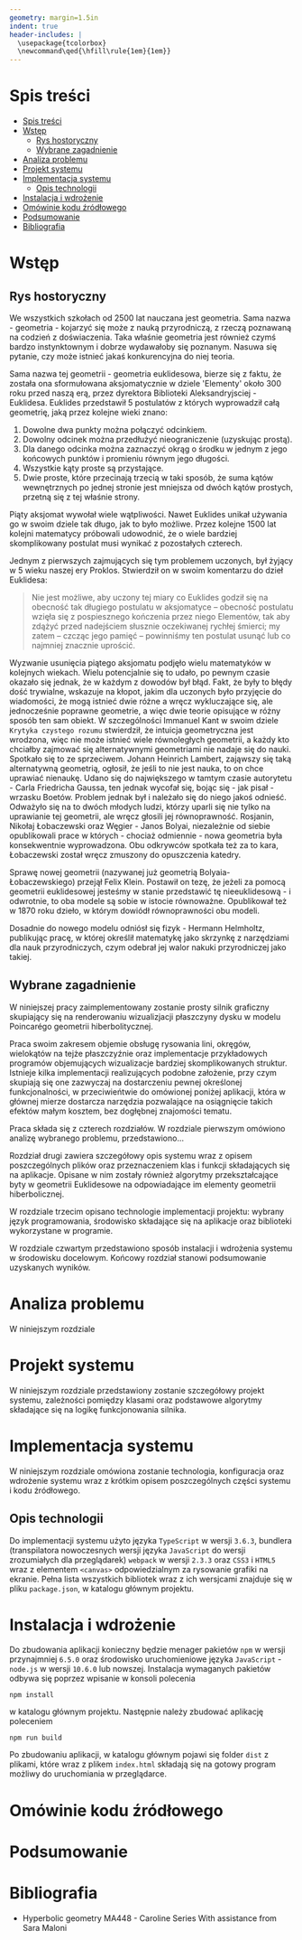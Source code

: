 ```yaml
---
geometry: margin=1.5in
indent: true
header-includes: |
  \usepackage{tcolorbox}
  \newcommand\qed{\hfill\rule{1em}{1em}}
---
```


# Spis treści

- [Spis treści](#spis-tre%c5%9bci)
- [Wstęp](#wst%c4%99p)
  - [Rys hostoryczny](#rys-hostoryczny)
  - [Wybrane zagadnienie](#wybrane-zagadnienie)
- [Analiza problemu](#analiza-problemu)
- [Projekt systemu](#projekt-systemu)
- [Implementacja systemu](#implementacja-systemu)
  - [Opis technologii](#opis-technologii)
- [Instalacja i wdrożenie](#instalacja-i-wdro%c5%bcenie)
- [Omówinie kodu źródłowego](#om%c3%b3winie-kodu-%c5%bar%c3%b3d%c5%82owego)
- [Podsumowanie](#podsumowanie)
- [Bibliografia](#bibliografia)


# Wstęp

## Rys hostoryczny

We wszystkich szkołach od 2500 lat nauczana jest geometria. Sama nazwa - geometria - kojarzyć się może z nauką przyrodniczą, z rzeczą poznawaną na codzień z doświaczenia. Taka właśnie geometria jest również czymś bardzo instynktownym i dobrze wydawałoby się poznanym. Nasuwa się pytanie, czy może istnieć jakaś konkurencyjna do niej teoria.

Sama nazwa tej geometrii - geometria euklidesowa, bierze się z faktu, że została ona sformułowana aksjomatycznie w dziele 'Elementy' około 300 roku przed naszą erą, przez dyrektora Biblioteki Aleksandryjsciej - Euklidesa. Euklides przedstawił 5 postulatów z których wyprowadził całą geometrię, jaką przez kolejne wieki znano:

1. Dowolne dwa punkty można połączyć odcinkiem.
2. Dowolny odcinek można przedłużyć nieograniczenie (uzyskując prostą).
3. Dla danego odcinka można zaznaczyć okrąg o środku w jednym z jego końcowych punktów i promieniu równym jego długości.
4. Wszystkie kąty proste są przystające.
5. Dwie proste, które przecinają trzecią w taki sposób, że suma kątów wewnętrznych po jednej stronie jest mniejsza od dwóch kątów prostych, przetną się z tej właśnie strony.

Piąty aksjomat wywołał wiele wątpliwości. Nawet Euklides unikał używania go w swoim dziele tak długo, jak to było możliwe. Przez kolejne 1500 lat kolejni matematycy próbowali udowodnić, że o wiele bardziej skomplikowany postulat musi wynikać z pozostałych czterech.

Jednym z pierwszych zajmujących się tym problemem uczonych, był żyjący w 5 wieku naszej ery Proklos. Stwierdził on w swoim komentarzu do dzieł Euklidesa:

> Nie jest możliwe, aby uczony tej miary co Euklides godził się na obecność tak długiego postulatu w aksjomatyce – obecność postulatu wzięła się z pospiesznego kończenia przez niego Elementów, tak aby zdążyć przed nadejściem słusznie oczekiwanej rychłej śmierci; my zatem – czcząc jego pamięć – powinniśmy ten postulat usunąć lub co najmniej znacznie uprościć.

Wyzwanie usunięcia piątego aksjomatu podjęło wielu matematyków w kolejnych wiekach. Wielu potencjalnie się to udało, po pewnym czasie okazało się jednak, że w każdym z dowodów był błąd. Fakt, że były to błędy dość trywialne, wskazuje na kłopot, jakim dla uczonych było przyjęcie do wiadomości, że mogą istnieć dwie różne a wręcz wykluczające się, ale jednocześnie poprawne geometrie, a więc dwie teorie opisujące w różny sposób ten sam obiekt. W szczególności Immanuel Kant w swoim dziele `Krytyka czystego rozumu` stwierdził, że intuicja geometryczna jest wrodzona, więc nie może istnieć wiele równoległych geometrii, a każdy kto chciałby zajmować się alternatywnymi geometriami nie nadaje się do nauki. Spotkało się to ze sprzeciwem. Johann Heinrich Lambert, zająwszy się taką alternatywną geometrią, ogłosił, że jeśli to nie jest nauka, to on chce uprawiać nienaukę. Udano się do największego w tamtym czasie autorytetu - Carla Friedricha Gaussa, ten jednak wycofał się, bojąc się - jak pisał - wrzasku Boetów. Problem jednak był i należało się do niego jakoś odnieść. Odważyło się na to dwóch młodych ludzi, którzy uparli się nie tylko na uprawianie tej geometrii, ale wręcz głosili jej równoprawność. Rosjanin,  Nikołaj Łobaczewski oraz Węgier - Janos Bolyai, niezależnie od siebie opublikowali prace w których - chociaż odmiennie - nowa geometria była konsekwentnie wyprowadzona. Obu odkrywców spotkała też za to kara, Łobaczewski został wręcz zmuszony do opuszczenia katedry.

Sprawę nowej geometrii (nazywanej już geometrią Bolyaia-Łobaczewskiego) przejął Felix Klein. Postawił on tezę, że jeżeli za pomocą geometrii euklidesowej jesteśmy w stanie przedstawić tę nieeuklidesową - i odwrotnie, to oba modele są sobie w istocie równoważne. Opublikował też w 1870 roku dzieło, w którym dowiódł równoprawności obu modeli.

Dosadnie do nowego modelu odniósł się fizyk - Hermann Helmholtz, publikując pracę, w której określił matematykę jako skrzynkę z narzędziami dla nauk przyrodniczych, czym odebrał jej walor nakuki przyrodniczej jako takiej.

## Wybrane zagadnienie

W niniejszej pracy zaimplementowany zostanie prosty silnik graficzny skupiający się na renderowaniu wizualizjacji płaszczyny dysku w modelu Poincarégo geometrii hiberbolitycznej.

Praca swoim zakresem objemie obsługę rysowania lini, okręgów, wielokątów na tejże płaszczyźnie oraz implementacje przykładowych programów objemujących wizualizacje bardziej skomplikowanych struktur. Istnieje kilka implementacji realizujących podobne założenie, przy czym skupiają się one zazwyczaj na dostarczeniu pewnej określonej funkcjonalności, w przeciwieńtwie do omówionej poniżej aplikacji, która w głównej mierze dostarcza narzędzia pozwalające na osiągnięcie takich efektów małym kosztem, bez dogłębnej znajomości tematu.

Praca składa się z czterech rozdziałów. W rozdziale pierwszym omówiono analizę wybranego problemu, przedstawiono... 

Rozdział drugi zawiera szczegółowy opis systemu wraz z opisem poszczególnych plików oraz przeznaczeniem klas i funkcji składających się na aplikacje. Opisane w nim zostały również algorytmy przekształcające byty w geometrii Euklidesowe na odpowiadające im elementy geometrii hiberbolicznej.

W rozdziale trzecim opisano technologie implementacji projektu: wybrany język programowania, środowisko składające się na aplikacje oraz biblioteki wykorzystane w programie.

W rozdziale czwartym przedstawiono sposób instalacji i wdrożenia systemu w środowisku docelowym. Końcowy rozdział stanowi podsumowanie uzyskanych wyników.

# Analiza problemu

W niniejszym rozdziale 

# Projekt systemu

W niniejszym rozdziale przedstawiony zostanie szczegółowy projekt systemu, zależności pomiędzy klasami oraz podstawowe algorytmy składające się na logikę funkcjonowania silnika.

# Implementacja systemu

W niniejszym rozdziale omówiona zostanie technologia, konfiguracja oraz wdrożenie systemu wraz z krótkim opisem poszczególnych części systemu i kodu źródłowego.

## Opis technologii

Do implementacji systemu użyto języka `TypeScript` w wersji `3.6.3`, bundlera (transpilatora nowoczesnych wersji języka `JavaScript` do wersji zrozumiałych dla przeglądarek) `webpack` w wersji `2.3.3` oraz `CSS3` i  `HTML5` wraz z elementem `<canvas>` odpowiedzialnym za rysowanie grafiki na ekranie. Pełna lista wszystkich bibliotek wraz z ich wersjcami znajduje się w pliku `package.json`, w katalogu głównym projektu.

# Instalacja i wdrożenie

Do zbudowania aplikacji konieczny będzie menager pakietów `npm` w wersji przynajmniej `6.5.0` oraz środowisko uruchomieniowe języka `JavaScript` - `node.js` w wersji  `10.6.0` lub nowszej. Instalacja wymaganych pakietów odbywa się poprzez wpisanie w konsoli polecenia

```JS
npm install
```

w katalogu głównym projektu. Następnie należy zbudować aplikację poleceniem

```JS
npm run build
```

Po zbudowaniu aplikacji, w katalogu głównym pojawi się folder `dist` z plikami, które wraz z plikem `index.html` składają się na gotowy program możliwy do uruchomiania w przeglądarce.

# Omówinie kodu źródłowego

# Podsumowanie

# Bibliografia

- Hyperbolic geometry MA448 - Caroline Series With assistance from Sara Maloni
